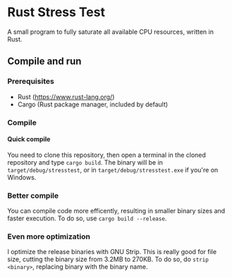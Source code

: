 # Rust Stress Test

A small program to fully saturate all available CPU resources, written in Rust.

## Compile and run

### Prerequisites

- Rust (<https://www.rust-lang.org/>)
- Cargo (Rust package manager, included by default)

### Compile

#### Quick compile

You need to clone this repository, then open a terminal in the cloned repository and type `cargo build`. The binary will be in `target/debug/stresstest`, or in `target/debug/stresstest.exe` if you're on Windows.

### Better compile

You can compile code more efficently, resulting in smaller binary sizes and faster execution. To do so, use `cargo build --release`.

### Even more optimization

I optimize the release binaries with GNU Strip. This is really good for file size, cutting the binary size from 3.2MB to 270KB. To do so, do `strip <binary>`, replacing binary with the binary name.
